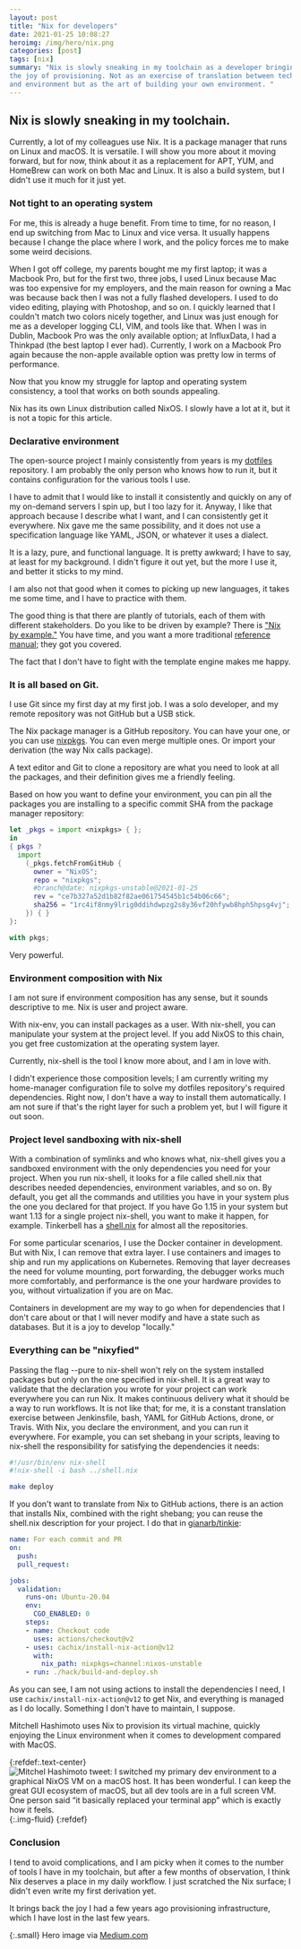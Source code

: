 ```yaml
---
layout: post
title: "Nix for developers"
date: 2021-01-25 10:08:27
heroimg: /img/hero/nix.png
categories: [post]
tags: [nix]
summary: "Nix is slowly sneaking in my toolchain as a developer bringing back
the joy of provisioning. Not as an exercise of translation between technologies
and environment but as the art of building your own environment. "
---
```


## Nix is slowly sneaking in my toolchain.

Currently, a lot of my colleagues use Nix. It is a package manager that runs on Linux and macOS. It is versatile. I will show you more about it moving forward, but for now, think about it as a replacement for APT, YUM, and HomeBrew can work on both Mac and Linux. It is also a build system, but I didn't use it much for it just yet.

### Not tight to an operating system

For me, this is already a huge benefit. From time to time, for no reason, I end up switching from Mac to Linux and vice versa. It usually happens because I change the place where I work, and the policy forces me to make some weird decisions.

When I got off college, my parents bought me my first laptop; it was a Macbook Pro, but for the first two, three jobs, I used Linux because Mac was too expensive for my employers, and the main reason for owning a Mac was because back then I was not a fully flashed developers. I used to do video editing, playing with Photoshop, and so on. I quickly learned that I couldn't match two colors nicely together, and Linux was just enough for me as a developer logging CLI, VIM, and tools like that. When I was in Dublin, Macbook Pro was the only available option; at InfluxData, I had a Thinkpad (the best laptop I ever had). Currently, I work on a Macbook Pro again because the non-apple available option was pretty low in terms of performance.

Now that you know my struggle for laptop and operating system consistency, a tool that works on both sounds appealing.

Nix has its own Linux distribution called NixOS. I slowly have a lot at it, but it is not a topic for this article.

### Declarative environment

The open-source project I mainly consistently from years is my [dotfiles](https://github.com/gianarb/dotfiles) repository. I am probably the only person who knows how to run it, but it contains configuration for the various tools I use.

I have to admit that I would like to install it consistently and quickly on any of my on-demand servers I spin up, but I too lazy for it. Anyway, I like that approach because I describe what I want, and I can consistently get it everywhere. Nix gave me the same possibility, and it does not use a specification language like YAML, JSON, or whatever it uses a dialect.

It is a lazy, pure, and functional language. It is pretty awkward; I have to say, at least for my background. I didn't figure it out yet, but the more I use it, and better it sticks to my mind.

I am also not that good when it comes to picking up new languages, it takes me some time, and I have to practice with them.

The good thing is that there are plantly of tutorials, each of them with different stakeholders. Do you like to be driven by example? There is ["Nix by example."](https://nixos.wiki/wiki/Nix_Expression_Language) You have time, and you want a more traditional [reference manual](https://nixos.org/manual/nix/stable/#ch-expression-language); they got you covered.

The fact that I don't have to fight with the template engine makes me happy.

### It is all based on Git.

I use Git since my first day at my first job. I was a solo developer, and my remote repository was not GitHub but a USB stick.

The Nix package manager is a GitHub repository. You can have your one, or you can use [nixpkgs](https://github.com/NixOS/nixpkgs). You can even merge multiple ones. Or import your derivation (the way Nix calls package).

A text editor and Git to clone a repository are what you need to look at all the packages, and their definition gives me a friendly feeling.

Based on how you want to define your environment, you can pin all the packages you are installing to a specific commit SHA from the package manager repository:

```nix
let _pkgs = import <nixpkgs> { };
in
{ pkgs ?
  import
    (_pkgs.fetchFromGitHub {
      owner = "NixOS";
      repo = "nixpkgs";
      #branch@date: nixpkgs-unstable@2021-01-25
      rev = "ce7b327a52d1b82f82ae061754545b1c54b06c66";
      sha256 = "1rc4if8nmy9lrig0ddihdwpzg2s8y36vf20hfywb8hph5hpsg4vj";
    }) { }
}:

with pkgs;
```

Very powerful.

### Environment composition with Nix

I am not sure if environment composition has any sense, but it sounds descriptive to me. Nix is user and project aware.

With nix-env, you can install packages as a user. With nix-shell, you can manipulate your system at the project level. If you add NixOS to this chain, you get free customization at the operating system layer.

Currently, nix-shell is the tool I know more about, and I am in love with.

I didn't experience those composition levels; I am currently writing my home-manager configuration file to solve my dotfiles repository's required dependencies. Right now, I don't have a way to install them automatically. I am not sure if that's the right layer for such a problem yet, but I will figure it out soon.

### Project level sandboxing with nix-shell

With a combination of symlinks and who knows what, nix-shell gives you a sandboxed environment with the only dependencies you need for your project. When you run nix-shell, it looks for a file called shell.nix that describes needed dependencies, environment variables, and so on. By default, you get all the commands and utilities you have in your system plus the one you declared for that project. If you have Go 1.15 in your system but want 1.13 for a single project nix-shell, you want to make it happen, for example. Tinkerbell has a [shell.nix](https://github.com/tinkerbell/tink/blob/master/shell.nix) for almost all the repositories.

For some particular scenarios, I use the Docker container in development. But with Nix, I can remove that extra layer. I use containers and images to ship and run my applications on Kubernetes. Removing that layer decreases the need for volume mounting, port forwarding, the debugger works much more comfortably, and performance is the one your hardware provides to you, without virtualization if you are on Mac.

Containers in development are my way to go when for dependencies that I don't care about or that I will never modify and have a state such as databases. But it is a joy to develop "locally."

### Everything can be "nixyfied"

Passing the flag --pure to nix-shell won't rely on the system installed packages but only on the one specified in nix-shell. It is a great way to validate that the declaration you wrote for your project can work everywhere you can run Nix. It makes continuous delivery what it should be a way to run workflows. It is not like that; for me, it is a constant translation exercise between Jenkinsfile, bash, YAML for GitHub Actions, drone, or Travis. With Nix, you declare the environment, and you can run it everywhere. For example, you can set shebang in your scripts, leaving to nix-shell the responsibility for satisfying the dependencies it needs:

```sh
#!/usr/bin/env nix-shell
#!nix-shell -i bash ../shell.nix

make deploy
```

If you don't want to translate from Nix to GitHub actions, there is an action that installs Nix, combined with the right shebang; you can reuse the shell.nix description for your project. I do that in [gianarb/tinkie](https://github.com/gianarb/tinkie/blob/master/.github/workflows/ci.yaml):

```yaml
name: For each commit and PR
on:
  push:
  pull_request:

jobs:
  validation:
    runs-on: Ubuntu-20.04
    env:
      CGO_ENABLED: 0
    steps:
    - name: Checkout code
      uses: actions/checkout@v2
    - uses: cachix/install-nix-action@v12
      with:
        nix_path: nixpkgs=channel:nixos-unstable
    - run: ./hack/build-and-deploy.sh
```

As you can see, I am not using actions to install the dependencies I need, I use `cachix/install-nix-action@v12` to get Nix, and everything is managed as I do locally. Something I don't have to maintain, I suppose.

Mitchell Hashimoto uses Nix to provision its virtual machine, quickly enjoying the Linux environment when it comes to development compared with MacOS.

{:refdef:.text-center}
![Mitchel Hashimoto tweet: I switched my primary dev environment to a graphical NixOS VM on a macOS host. It has been wonderful. I can keep the great GUI ecosystem of macOS, but all dev tools are in a full screen VM. One person said “it basically replaced your terminal app” which is exactly how it feels.](/img/mitchellh-tweet-nixos.png){:.img-fluid}
{:refdef}

### Conclusion

I tend to avoid complications, and I am picky when it comes to the number of tools I have in my toolchain, but after a few months of observation, I think Nix deserves a place in my daily workflow. I just scratched the Nix surface; I didn't even write my first derivation yet.

It brings back the joy I had a few years ago provisioning infrastructure, which I have lost in the last few years.

{:.small}
Hero image via [Medium.com](https://medium.com/@robinbb/what-is-nix-38375ed59484)
